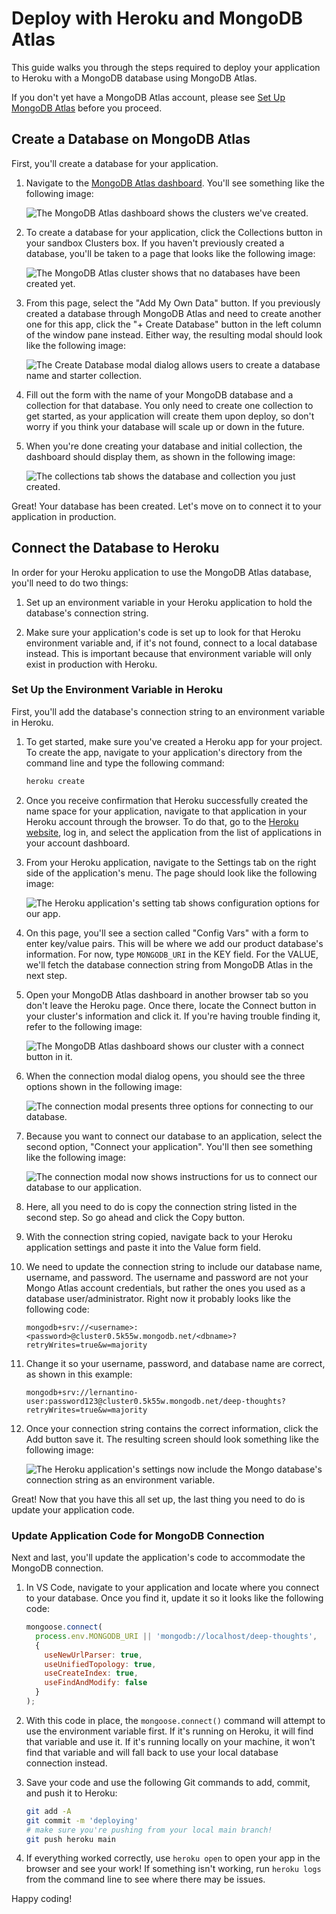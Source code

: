 # Deploy with Heroku and MongoDB Atlas

This guide walks you through the steps required to deploy your application to Heroku with a MongoDB database using MongoDB Atlas.

If you don't yet have a MongoDB Atlas account, please see [Set Up MongoDB Atlas](./MongoAtlas-Setup.md) before you proceed.

## Create a Database on MongoDB Atlas

First, you'll create a database for your application.

1. Navigate to the [MongoDB Atlas dashboard](https://cloud.mongodb.com). You'll see something like the following image:

   ![The MongoDB Atlas dashboard shows the clusters we've created.](./public/assets/images-deploy/100-cluster-dashboard.png)

2. To create a database for your application, click the Collections button in your sandbox Clusters box. If you haven't previously created a database, you'll be taken to a page that looks like the following image:

   ![The MongoDB Atlas cluster shows that no databases have been created yet.](./public/assets/images-deploy/200-collections.png)

3. From this page, select the "Add My Own Data" button. If you previously created a database through MongoDB Atlas and need to create another one for this app, click the "+ Create Database" button in the left column of the window pane instead. Either way, the resulting modal should look like the following image:

   ![The Create Database modal dialog allows users to create a database name and starter collection.](./public/assets/images-deploy/300-create-db.png)

4. Fill out the form with the name of your MongoDB database and a collection for that database. You only need to create one collection to get started, as your application will create them upon deploy, so don't worry if you think your database will scale up or down in the future.

5. When you're done creating your database and initial collection, the dashboard should display them, as shown in the following image: 

   ![The collections tab shows the database and collection you just created.](./public/assets/images-deploy/400-collections-database.png)

Great! Your database has been created. Let's move on to connect it to your application in production.

## Connect the Database to Heroku

In order for your Heroku application to use the MongoDB Atlas database, you'll need to do two things:

1. Set up an environment variable in your Heroku application to hold the database's connection string.

2. Make sure your application's code is set up to look for that Heroku environment variable and, if it's not found, connect to a local database instead. This is important because that environment variable will only exist in production with Heroku.

### Set Up the Environment Variable in Heroku

First, you'll add the database's connection string to an environment variable in Heroku.

1. To get started, make sure you've created a Heroku app for your project. To create the app, navigate to your application's directory from the command line and type the following command:

   ```bash
   heroku create
   ```

2. Once you receive confirmation that Heroku successfully created the name space for your application, navigate to that application in your Heroku account through the browser. To do that, go to the [Heroku website](https://heroku.com), log in, and select the application from the list of applications in your account dashboard.

3. From your Heroku application, navigate to the Settings tab on the right side of the application's menu. The page should look like the following image:

   ![The Heroku application's setting tab shows configuration options for our app.](./public/assets/images-deploy/500-heroku-settings.png)

4. On this page, you'll see a section called "Config Vars" with a form to enter key/value pairs. This will be where we add our product database's information. For now, type `MONGODB_URI` in the KEY field. For the VALUE, we'll fetch the database connection string from MongoDB Atlas in the next step.

5. Open your MongoDB Atlas dashboard in another browser tab so you don't leave the Heroku page. Once there, locate the Connect button in your cluster's information and click it. If you're having trouble finding it, refer to the following image:

   ![The MongoDB Atlas dashboard shows our cluster with a connect button in it.](./public/assets/images-deploy/600-overview-connect.png)

6. When the connection modal dialog opens, you should see the three options shown in the following image:

   ![The connection modal presents three options for connecting to our database.](./public/assets/images-deploy/700-connect-modal.png)

7. Because you want to connect our database to an application, select the second option, "Connect your application". You'll then see something like the following image:

   ![The connection modal now shows instructions for us to connect our database to our application.](./public/assets/images-deploy/800-connect-app.png)

8. Here, all you need to do is copy the connection string listed in the second step. So go ahead and click the Copy button.

9. With the connection string copied, navigate back to your Heroku application settings and paste it into the Value form field.

10. We need to update the connection string to include our database name, username, and password. The username and password are not your Mongo Atlas account credentials, but rather the ones you used as a database user/administrator. Right now it probably looks like the following code:

    ```http
    mongodb+srv://<username>:<password>@cluster0.5k55w.mongodb.net/<dbname>?retryWrites=true&w=majority
    ```

11. Change it so your username, password, and database name are correct, as shown in this example:

    ```http
    mongodb+srv://lernantino-user:password123@cluster0.5k55w.mongodb.net/deep-thoughts?retryWrites=true&w=majority
    ```

12. Once your connection string contains the correct information, click the Add button save it. The resulting screen should look something like the following image:

    ![The Heroku application's settings now include the Mongo database's connection string as an environment variable.](./public/assets/images-deploy/900-heroku-configvars.png)

Great! Now that you have this all set up, the last thing you need to do is update your application code.

### Update Application Code for MongoDB Connection

Next and last, you'll update the application's code to accommodate the MongoDB connection.

1. In VS Code, navigate to your application and locate where you connect to your database. Once you find it, update it so it looks like the following code:

   ```js
   mongoose.connect(
     process.env.MONGODB_URI || 'mongodb://localhost/deep-thoughts',
     {
       useNewUrlParser: true,
       useUnifiedTopology: true,
       useCreateIndex: true,
       useFindAndModify: false
     }
   );
   ```

2. With this code in place, the `mongoose.connect()` command will attempt to use the environment variable first. If it's running on Heroku, it will find that variable and use it. If it's running locally on your machine, it won't find that variable and will fall back to use your local database connection instead.

3. Save your code and use the following Git commands to add, commit, and push it to Heroku:

   ```bash
   git add -A
   git commit -m 'deploying'
   # make sure you're pushing from your local main branch!
   git push heroku main
   ```

4. If everything worked correctly, use `heroku open` to open your app in the browser and see your work! If something isn't working, run `heroku logs` from the command line to see where there may be issues.

Happy coding!
